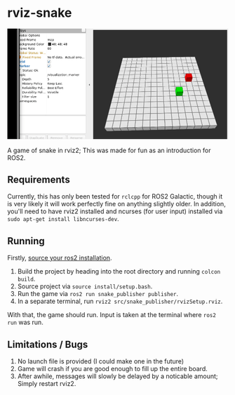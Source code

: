 # rviz-snake
![Preview](preview.gif)

A game of snake in rviz2; This was made for fun as an introduction for ROS2.

## Requirements
Currently, this has only been tested for `rclcpp` for ROS2 Galactic, though it is very likely it will work perfectly fine on anything slightly older. In addition, you'll need to have rviz2 installed and ncurses (for user input) installed via `sudo apt-get install libncurses-dev`.

## Running 
Firstly, [source your ros2 installation](https://docs.ros.org/en/galactic/Tutorials/Configuring-ROS2-Environment.html#source-the-setup-files). 

1. Build the project by heading into the root directory and running `colcon build`.
2. Source project via `source install/setup.bash`.
3. Run the game via `ros2 run snake_publisher publisher`. 
4. In a separate terminal, run `rviz2 src/snake_publisher/rvizSetup.rviz`.

With that, the game should run. Input is taken at the terminal where `ros2 run` was run.

## Limitations / Bugs
1. No launch file is provided (I could make one in the future)
2. Game will crash if you are good enough to fill up the entire board.
3. After awhile, messages will slowly be delayed by a noticable amount; Simply restart rviz2. 
